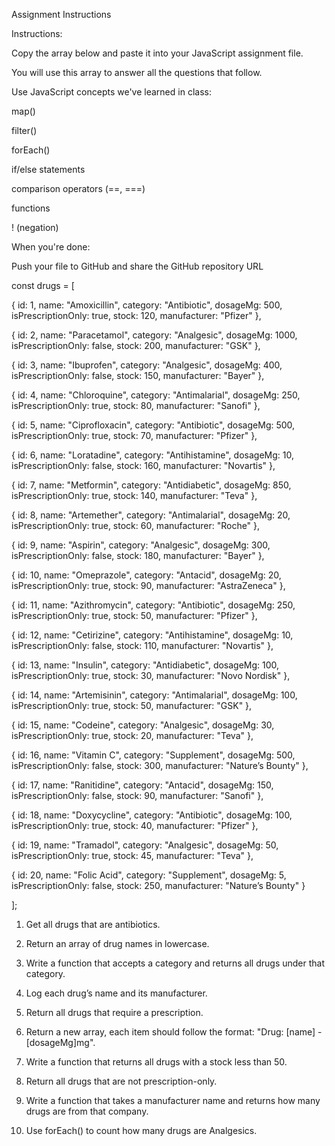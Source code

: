 Assignment Instructions


Instructions:


Copy the array below and paste it into your JavaScript assignment file.

You will use this array to answer all the questions that follow.



Use JavaScript concepts we've learned in class:

map()

filter()

forEach()

if/else statements

comparison operators (==, ===)

functions

! (negation)





When you're done:

Push your file to GitHub and share the GitHub repository URL





const drugs = [

 { id: 1, name: "Amoxicillin", category: "Antibiotic", dosageMg: 500, isPrescriptionOnly: true, stock: 120, manufacturer: "Pfizer" },

 { id: 2, name: "Paracetamol", category: "Analgesic", dosageMg: 1000, isPrescriptionOnly: false, stock: 200, manufacturer: "GSK" },

 { id: 3, name: "Ibuprofen", category: "Analgesic", dosageMg: 400, isPrescriptionOnly: false, stock: 150, manufacturer: "Bayer" },

 { id: 4, name: "Chloroquine", category: "Antimalarial", dosageMg: 250, isPrescriptionOnly: true, stock: 80, manufacturer: "Sanofi" },

 { id: 5, name: "Ciprofloxacin", category: "Antibiotic", dosageMg: 500, isPrescriptionOnly: true, stock: 70, manufacturer: "Pfizer" },

 { id: 6, name: "Loratadine", category: "Antihistamine", dosageMg: 10, isPrescriptionOnly: false, stock: 160, manufacturer: "Novartis" },

 { id: 7, name: "Metformin", category: "Antidiabetic", dosageMg: 850, isPrescriptionOnly: true, stock: 140, manufacturer: "Teva" },

 { id: 8, name: "Artemether", category: "Antimalarial", dosageMg: 20, isPrescriptionOnly: true, stock: 60, manufacturer: "Roche" },

 { id: 9, name: "Aspirin", category: "Analgesic", dosageMg: 300, isPrescriptionOnly: false, stock: 180, manufacturer: "Bayer" },

 { id: 10, name: "Omeprazole", category: "Antacid", dosageMg: 20, isPrescriptionOnly: true, stock: 90, manufacturer: "AstraZeneca" },

 { id: 11, name: "Azithromycin", category: "Antibiotic", dosageMg: 250, isPrescriptionOnly: true, stock: 50, manufacturer: "Pfizer" },

 { id: 12, name: "Cetirizine", category: "Antihistamine", dosageMg: 10, isPrescriptionOnly: false, stock: 110, manufacturer: "Novartis" },

 { id: 13, name: "Insulin", category: "Antidiabetic", dosageMg: 100, isPrescriptionOnly: true, stock: 30, manufacturer: "Novo Nordisk" },

 { id: 14, name: "Artemisinin", category: "Antimalarial", dosageMg: 100, isPrescriptionOnly: true, stock: 50, manufacturer: "GSK" },

 { id: 15, name: "Codeine", category: "Analgesic", dosageMg: 30, isPrescriptionOnly: true, stock: 20, manufacturer: "Teva" },

 { id: 16, name: "Vitamin C", category: "Supplement", dosageMg: 500, isPrescriptionOnly: false, stock: 300, manufacturer: "Nature’s Bounty" },

 { id: 17, name: "Ranitidine", category: "Antacid", dosageMg: 150, isPrescriptionOnly: false, stock: 90, manufacturer: "Sanofi" },

 { id: 18, name: "Doxycycline", category: "Antibiotic", dosageMg: 100, isPrescriptionOnly: true, stock: 40, manufacturer: "Pfizer" },

 { id: 19, name: "Tramadol", category: "Analgesic", dosageMg: 50, isPrescriptionOnly: true, stock: 45, manufacturer: "Teva" },

 { id: 20, name: "Folic Acid", category: "Supplement", dosageMg: 5, isPrescriptionOnly: false, stock: 250, manufacturer: "Nature’s Bounty" }

];




1. Get all drugs that are antibiotics.



2. Return an array of drug names in lowercase.



3. Write a function that accepts a category and returns all drugs under that category.



4. Log each drug’s name and its manufacturer.



5. Return all drugs that require a prescription.



6. Return a new array, each item should follow the format: "Drug: [name] - [dosageMg]mg".



7. Write a function that returns all drugs with a stock less than 50.



8. Return all drugs that are not prescription-only.



9. Write a function that takes a manufacturer name and returns how many drugs are from that company.



10. Use forEach() to count how many drugs are Analgesics.